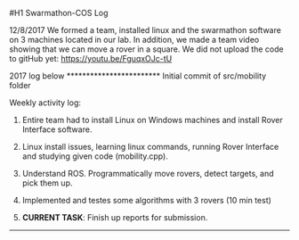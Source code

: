 #H1 Swarmathon-COS Log

12/8/2017 We formed a team, installed linux and the swarmathon software on 3 machines located in our lab. In addition, we made a team video showing that we can move a rover in a square.  We did not upload the code to gitHub yet: https://youtu.be/FguqxOJc-tU



2017 log below ************************
Initial commit of src/mobility folder

Weekly activity log:

1. Entire team had to install Linux on Windows machines and install Rover Interface software.

2. Linux install issues, learning linux commands, running Rover Interface and studying given code (mobility.cpp).

3. Understand ROS. Programmatically move rovers, detect targets, and pick them up.

4. Implemented and testes some algorithms with 3 rovers (10 min test)

5. **CURRENT TASK**: Finish up reports for submission.

---
